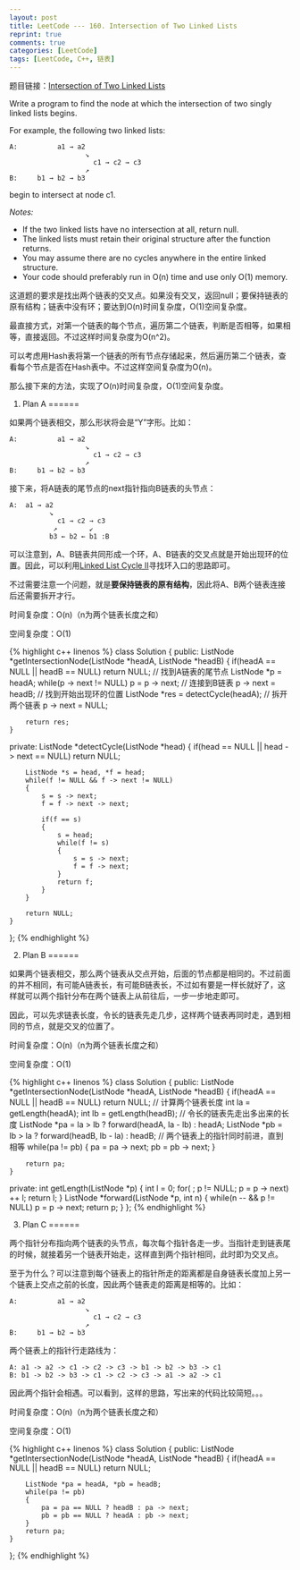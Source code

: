 ```yaml
---
layout: post
title: LeetCode --- 160. Intersection of Two Linked Lists
reprint: true
comments: true
categories: [LeetCode]
tags: [LeetCode, C++, 链表]
---
```



题目链接：[Intersection of Two Linked Lists](https://oj.leetcode.com/problems/intersection-of-two-linked-lists/ ) 

Write a program to find the node at which the intersection of two singly linked lists begins.  

For example, the following two linked lists: 

    A:          a1 → a2 
                       ↘ 
                         c1 → c2 → c3 
                       ↗ 
    B:     b1 → b2 → b3 

begin to intersect at node c1. 


*Notes:*

* If the two linked lists have no intersection at all, return null. 
* The linked lists must retain their original structure after the function returns. 
* You may assume there are no cycles anywhere in the entire linked structure. 
* Your code should preferably run in O(n) time and use only O(1) memory. 

这道题的要求是找出两个链表的交叉点。如果没有交叉，返回null；要保持链表的原有结构；链表中没有环；要达到O(n)时间复杂度，O(1)空间复杂度。

最直接方式，对第一个链表的每个节点，遍历第二个链表，判断是否相等，如果相等，直接返回。不过这样时间复杂度为O(n^2)。

可以考虑用Hash表将第一个链表的所有节点存储起来，然后遍历第二个链表，查看每个节点是否在Hash表中。不过这样空间复杂度为O(n)。

那么接下来的方法，实现了O(n)时间复杂度，O(1)空间复杂度。

1. Plan A
======

如果两个链表相交，那么形状将会是“Y”字形。比如：

    A:          a1 → a2 
                       ↘ 
                         c1 → c2 → c3 
                       ↗ 
    B:     b1 → b2 → b3 

接下来，将A链表的尾节点的next指针指向B链表的头节点：

    A:  a1 → a2 
              ↘ 
                c1 → c2 → c3 
               ↗        ↙ 
              b3 ← b2 ← b1 :B

可以注意到，A、B链表共同形成一个环，A、B链表的交叉点就是开始出现环的位置。因此，可以利用[Linked List Cycle II](http://www.makuiyu.cn/2015/04/LeetCode_142.%20Linked%20List%20Cycle%20II/ )寻找环入口的思路即可。

不过需要注意一个问题，就是**要保持链表的原有结构**，因此将A、B两个链表连接后还需要拆开才行。

时间复杂度：O(n)（n为两个链表长度之和）

空间复杂度：O(1)

{% highlight c++ linenos %}
class Solution 
{
public:
    ListNode *getIntersectionNode(ListNode *headA, ListNode *headB) 
    {
        if(headA == NULL || headB == NULL)
            return NULL;
        // 找到A链表的尾节点
        ListNode *p = headA;
        while(p -> next != NULL)
            p = p -> next;
        // 连接到B链表
        p -> next = headB;
        // 找到开始出现环的位置
        ListNode *res = detectCycle(headA);
        // 拆开两个链表
        p -> next = NULL;
        
        return res;
    }
private:
    ListNode *detectCycle(ListNode *head)
    {
        if(head == NULL || head -> next == NULL)
            return NULL;
        
        ListNode *s = head, *f = head;
        while(f != NULL && f -> next != NULL)
        {
            s = s -> next;
            f = f -> next -> next;
            
            if(f == s)
            {
                s = head;
                while(f != s)
                {
                    s = s -> next;
                    f = f -> next;
                }
                return f;
            }
        }
        
        return NULL;
    }
};
{% endhighlight %}

2. Plan B
======

如果两个链表相交，那么两个链表从交点开始，后面的节点都是相同的。不过前面的并不相同，有可能A链表长，有可能B链表长，不过如有要是一样长就好了，这样就可以两个指针分布在两个链表上从前往后，一步一步地走即可。

因此，可以先求链表长度，令长的链表先走几步，这样两个链表再同时走，遇到相同的节点，就是交叉的位置了。

时间复杂度：O(n)（n为两个链表长度之和）

空间复杂度：O(1)

{% highlight c++ linenos %}
class Solution 
{
public:
    ListNode *getIntersectionNode(ListNode *headA, ListNode *headB) 
    {
        if(headA == NULL || headB == NULL)
            return NULL;
        // 计算两个链表长度
        int la = getLength(headA);
        int lb = getLength(headB);
        // 令长的链表先走出多出来的长度
        ListNode *pa = la > lb ? forward(headA, la - lb) : headA;
        ListNode *pb = lb > la ? forward(headB, lb - la) : headB;
        // 两个链表上的指针同时前进，直到相等
        while(pa != pb)
        {
            pa = pa -> next;
            pb = pb -> next;
        }
        
        return pa;
    }
private:
    int getLength(ListNode *p)
    {
        int l = 0;
        for( ; p != NULL; p = p -> next)
            ++ l;
        return l;
    }
    ListNode *forward(ListNode *p, int n)
    {
        while(n -- && p != NULL)
            p = p -> next;
        return p;
    }
};
{% endhighlight %}

3. Plan C
======

两个指针分布指向两个链表的头节点，每次每个指针各走一步。当指针走到链表尾的时候，就接着另一个链表开始走，这样直到两个指针相同，此时即为交叉点。

至于为什么？可以注意到每个链表上的指针所走的距离都是自身链表长度加上另一个链表上交点之前的长度，因此两个链表走的距离是相等的。比如：

    A:          a1 → a2 
                       ↘ 
                         c1 → c2 → c3 
                       ↗ 
    B:     b1 → b2 → b3 

两个链表上的指针行走路线为：

    A: a1 -> a2 -> c1 -> c2 -> c3 -> b1 -> b2 -> b3 -> c1
    B: b1 -> b2 -> b3 -> c1 -> c2 -> c3 -> a1 -> a2 -> c1

因此两个指针会相遇。可以看到，这样的思路，写出来的代码比较简短。。。

时间复杂度：O(n)（n为两个链表长度之和）

空间复杂度：O(1)

{% highlight c++ linenos %}
class Solution
{
public:
    ListNode *getIntersectionNode(ListNode *headA, ListNode *headB)
    {
        if(headA == NULL || headB == NULL)
            return NULL;
        
        ListNode *pa = headA, *pb = headB;
        while(pa != pb)
        {
            pa = pa == NULL ? headB : pa -> next;
            pb = pb == NULL ? headA : pb -> next;
        }
        return pa;
    }
};
{% endhighlight %}
